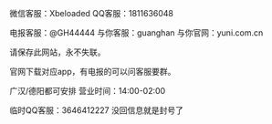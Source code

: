 微信客服：Xbeloaded
QQ客服：1811636048

电报客服：@GH44444
与你客服：guanghan
与你官网：yuni.com.cn

请保存此网站，永不失联。

官网下载对应app，有电报的可以问客服要群。

广汉/德阳都可安排 营业时间：14:00-02:00

临时QQ客服：3646412227 没回信息就是封号了
